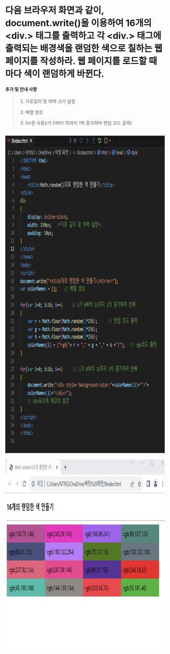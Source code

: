 # 다음 브라우저 화면과 같이, document.write()을 이용하여 16개의 <div.> 태그를 출력하고 각 <div.> 태그에 출력되는 배경색을 랜덤한 색으로 칠하는 웹 페이지를 작성하라. 웹 페이지를 로드할 때마다 색이 랜덤하게 바뀐다.

 #### 추가 및 안내 사항

>    1. 가로길이 및 여백 크기 설정
>    >
>    2. 배열 생성
>    >
>    3. for문 사용(i가 0부터 15까지 1씩 증가하며 랜덤 코드 출력)


<br><img src="1.png" width="1000" height="1000" title="px(픽셀) 크기 설정" alt="1번 이미지"></img><br/>
<br><img src="2.png" width="1000" height="600" title="px(픽셀) 크기 설정" alt="1번 이미지"></img><br/>


